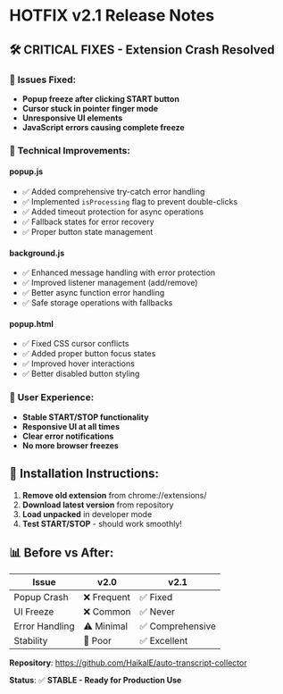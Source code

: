 # HOTFIX v2.1 Release Notes

## 🛠️ **CRITICAL FIXES - Extension Crash Resolved**

### 🚨 **Issues Fixed:**
- **Popup freeze after clicking START button**
- **Cursor stuck in pointer finger mode** 
- **Unresponsive UI elements**
- **JavaScript errors causing complete freeze**

### 🔧 **Technical Improvements:**

#### popup.js
- ✅ Added comprehensive try-catch error handling
- ✅ Implemented `isProcessing` flag to prevent double-clicks
- ✅ Added timeout protection for async operations
- ✅ Fallback states for error recovery
- ✅ Proper button state management

#### background.js  
- ✅ Enhanced message handling with error protection
- ✅ Improved listener management (add/remove)
- ✅ Better async function error handling
- ✅ Safe storage operations with fallbacks

#### popup.html
- ✅ Fixed CSS cursor conflicts
- ✅ Added proper button focus states
- ✅ Improved hover interactions
- ✅ Better disabled button styling

### 🎯 **User Experience:**
- **Stable START/STOP functionality**
- **Responsive UI at all times**
- **Clear error notifications**
- **No more browser freezes**

## 🚀 **Installation Instructions:**

1. **Remove old extension** from chrome://extensions/
2. **Download latest version** from repository
3. **Load unpacked** in developer mode
4. **Test START/STOP** - should work smoothly!

## 📊 **Before vs After:**

| Issue | v2.0 | v2.1 |
|-------|------|------|
| Popup Crash | ❌ Frequent | ✅ Fixed |
| UI Freeze | ❌ Common | ✅ Never |
| Error Handling | ⚠️ Minimal | ✅ Comprehensive |
| Stability | 🔴 Poor | ✅ Excellent |

**Repository**: https://github.com/HaikalE/auto-transcript-collector

**Status**: ✅ **STABLE - Ready for Production Use**